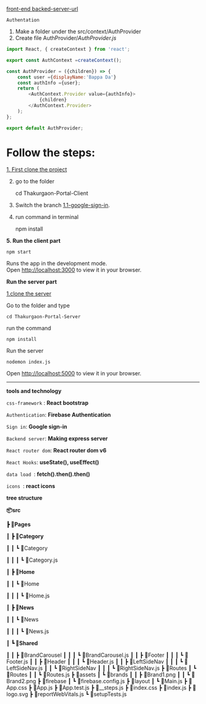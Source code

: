 [front-end ](https://thakurgaon-portal.web.app/)
[backed-server-url](https://thakurgaon-portal-server.vercel.app/news)

`Authentation`

1. Make a folder under the src/context/AuthProvider
2. Create file  AuthProvider/*AuthProvider.js*

```js
import React, { createContext } from 'react';

export const AuthContext =createContext();

const AuthProvider = ({children}) => {
    const user ={displayName:'Bappa Da'}
    const authInfo ={user};
    return (
        <AuthContext.Provider value={authInfo}>
            {children}
        </AuthContext.Provider>
    );
};

export default AuthProvider;
```



# Follow the steps:


[1. First clone the project](https://github.com/bappasahabapi/Thakurgaon-Portal-UI.git)

2. go to the folder

    cd Thakurgaon-Portal-Client

3. Switch the branch  [1.1-google-sign-in](https://github.com/bappasahabapi/Thakurgaon-Portal-UI/tree/1.1-google-sign-in).

4. run command in terminal
    
    npm install

**5. Run the client part**

    npm start

Runs the app in the development mode.\
Open [http://localhost:3000](http://localhost:3000) to view it in your browser.


**Run the server part**

[1.clone the server](https://github.com/bappasahabapi/Thakurgaon-Portal-Server.git)

Go to the folder and type 

    cd Thakurgaon-Portal-Server

run the command 

    npm install

Run the server

    nodemon index.js

Open [http://localhost:5000](http://localhost:5000) to view it in your browser.



---


**tools and technology**

`css-framework` : **React bootstrap**

`Authentication`: **Firebase Authentication**

`Sign in`: **Google sign-in**

`Backend server`: **Making express server**

`React router dom`: **React router dom v6**

`React Hooks`: **useState(), useEffect()**

`data load `: **fetch().then().then()**

`icons `: **react icons**




**tree structure**

**📦src**

**┣ 📂Pages**

 ┃ **┣ 📂Category**

 ┃ ┃ ┗ 📂Category

 ┃ ┃ ┃ ┗ 📜Category.js

 ┃ **┣ 📂Home**

 ┃ ┃ ┗ 📂Home

 ┃ ┃ ┃ ┗ 📜Home.js

 ┃ **┣ 📂News**

 ┃ ┃ ┗ 📂News

 ┃ ┃ ┃ ┗ 📜News.js

 ┃ **┗ 📂Shared**

 ┃ ┃ ┣ 📂BrandCarousel
 ┃ ┃ ┃ ┗ 📜BrandCarousel.js
 ┃ ┃ ┣ 📂Footer
 ┃ ┃ ┃ ┗ 📜Footer.js
 ┃ ┃ ┣ 📂Header
 ┃ ┃ ┃ ┗ 📜Header.js
 ┃ ┃ ┣ 📂LeftSideNav
 ┃ ┃ ┃ ┗ 📜LeftSideNav.js
 ┃ ┃ ┗ 📂RightSideNav
 ┃ ┃ ┃ ┗ 📜RightSideNav.js
 ┣ 📂Routes
 ┃ ┗ 📂Routes
 ┃ ┃ ┗ 📜Routes.js
 ┣ 📂assets
 ┃ ┗ 📂brands
 ┃ ┃ ┣ 📜Brand1.png
 ┃ ┃ ┗ 📜Brand2.png
 ┣ 📂firebase
 ┃ ┗ 📜firebase.config.js
 ┣ 📂layout
 ┃ ┗ 📜Main.js
 ┣ 📜App.css
 ┣ 📜App.js
 ┣ 📜App.test.js
 ┣ 📜__steps.js
 ┣ 📜index.css
 ┣ 📜index.js
 ┣ 📜logo.svg
 ┣ 📜reportWebVitals.js
 ┗ 📜setupTests.js
